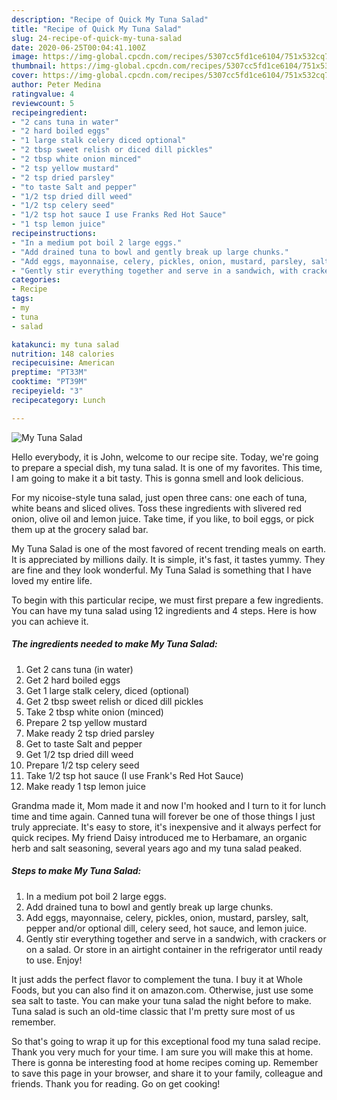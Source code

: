 ```yaml
---
description: "Recipe of Quick My Tuna Salad"
title: "Recipe of Quick My Tuna Salad"
slug: 24-recipe-of-quick-my-tuna-salad
date: 2020-06-25T00:04:41.100Z
image: https://img-global.cpcdn.com/recipes/5307cc5fd1ce6104/751x532cq70/my-tuna-salad-recipe-main-photo.jpg
thumbnail: https://img-global.cpcdn.com/recipes/5307cc5fd1ce6104/751x532cq70/my-tuna-salad-recipe-main-photo.jpg
cover: https://img-global.cpcdn.com/recipes/5307cc5fd1ce6104/751x532cq70/my-tuna-salad-recipe-main-photo.jpg
author: Peter Medina
ratingvalue: 4
reviewcount: 5
recipeingredient:
- "2 cans tuna in water"
- "2 hard boiled eggs"
- "1 large stalk celery diced optional"
- "2 tbsp sweet relish or diced dill pickles"
- "2 tbsp white onion minced"
- "2 tsp yellow mustard"
- "2 tsp dried parsley"
- "to taste Salt and pepper"
- "1/2 tsp dried dill weed"
- "1/2 tsp celery seed"
- "1/2 tsp hot sauce I use Franks Red Hot Sauce"
- "1 tsp lemon juice"
recipeinstructions:
- "In a medium pot boil 2 large eggs."
- "Add drained tuna to bowl and gently break up large chunks."
- "Add eggs, mayonnaise, celery, pickles, onion, mustard, parsley, salt, pepper and/or optional dill, celery seed, hot sauce, and lemon juice."
- "Gently stir everything together and serve in a sandwich, with crackers or on a salad. Or store in an airtight container in the refrigerator until ready to use. Enjoy!"
categories:
- Recipe
tags:
- my
- tuna
- salad

katakunci: my tuna salad 
nutrition: 148 calories
recipecuisine: American
preptime: "PT33M"
cooktime: "PT39M"
recipeyield: "3"
recipecategory: Lunch

---
```



![My Tuna Salad](https://img-global.cpcdn.com/recipes/5307cc5fd1ce6104/751x532cq70/my-tuna-salad-recipe-main-photo.jpg)

Hello everybody, it is John, welcome to our recipe site. Today, we're going to prepare a special dish, my tuna salad. It is one of my favorites. This time, I am going to make it a bit tasty. This is gonna smell and look delicious.

For my nicoise-style tuna salad, just open three cans: one each of tuna, white beans and sliced olives. Toss these ingredients with slivered red onion, olive oil and lemon juice. Take time, if you like, to boil eggs, or pick them up at the grocery salad bar.

My Tuna Salad is one of the most favored of recent trending meals on earth. It is appreciated by millions daily. It is simple, it's fast, it tastes yummy. They are fine and they look wonderful. My Tuna Salad is something that I have loved my entire life.


To begin with this particular recipe, we must first prepare a few ingredients. You can have my tuna salad using 12 ingredients and 4 steps. Here is how you can achieve it.

<!--inarticleads1-->

##### The ingredients needed to make My Tuna Salad:

1. Get 2 cans tuna (in water)
1. Get 2 hard boiled eggs
1. Get 1 large stalk celery, diced (optional)
1. Get 2 tbsp sweet relish or diced dill pickles
1. Take 2 tbsp white onion (minced)
1. Prepare 2 tsp yellow mustard
1. Make ready 2 tsp dried parsley
1. Get to taste Salt and pepper
1. Get 1/2 tsp dried dill weed
1. Prepare 1/2 tsp celery seed
1. Take 1/2 tsp hot sauce (I use Frank&#39;s Red Hot Sauce)
1. Make ready 1 tsp lemon juice


Grandma made it, Mom made it and now I&#39;m hooked and I turn to it for lunch time and time again. Canned tuna will forever be one of those things I just truly appreciate. It&#39;s easy to store, it&#39;s inexpensive and it always perfect for quick recipes. My friend Daisy introduced me to Herbamare, an organic herb and salt seasoning, several years ago and my tuna salad peaked. 

<!--inarticleads2-->

##### Steps to make My Tuna Salad:

1. In a medium pot boil 2 large eggs.
1. Add drained tuna to bowl and gently break up large chunks.
1. Add eggs, mayonnaise, celery, pickles, onion, mustard, parsley, salt, pepper and/or optional dill, celery seed, hot sauce, and lemon juice.
1. Gently stir everything together and serve in a sandwich, with crackers or on a salad. Or store in an airtight container in the refrigerator until ready to use. Enjoy!


It just adds the perfect flavor to complement the tuna. I buy it at Whole Foods, but you can also find it on amazon.com. Otherwise, just use some sea salt to taste. You can make your tuna salad the night before to make. Tuna salad is such an old-time classic that I&#39;m pretty sure most of us remember. 

So that's going to wrap it up for this exceptional food my tuna salad recipe. Thank you very much for your time. I am sure you will make this at home. There is gonna be interesting food at home recipes coming up. Remember to save this page in your browser, and share it to your family, colleague and friends. Thank you for reading. Go on get cooking!
